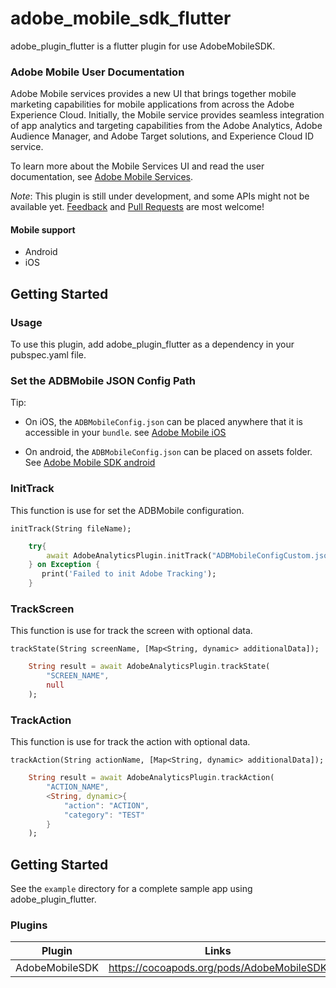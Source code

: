 # adobe_mobile_sdk_flutter

adobe_plugin_flutter is a flutter plugin for use AdobeMobileSDK.

### Adobe Mobile User Documentation
Adobe Mobile services provides a new UI that brings together mobile marketing capabilities for mobile applications from across the Adobe Experience Cloud. Initially, the Mobile service provides seamless integration of app analytics and targeting capabilities from the Adobe Analytics, Adobe Audience Manager, and Adobe Target solutions, and Experience Cloud ID service.

To learn more about the Mobile Services UI and read the user documentation, see [Adobe Mobile Services](https://marketing.adobe.com/resources/help/en_US/mobile/).

*Note*: This plugin is still under development, and some APIs might not be available yet. [Feedback](https://github.com/flutter/flutter/issues) and [Pull Requests](https://github.com/flutter/plugins/pulls) are most welcome!


#### Mobile support

  - Android
  - iOS
  

## Getting Started

### Usage
To use this plugin, add adobe_plugin_flutter as a dependency in your pubspec.yaml file.

### Set the ADBMobile JSON Config Path

Tip: 
* On iOS, the `ADBMobileConfig.json` can be placed anywhere that it is accessible in your `bundle`. see [Adobe Mobile iOS](https://marketing.adobe.com/resources/help/en_US/mobile/ios/overview.html)

* On android, the `ADBMobileConfig.json` can be placed on assets folder. See [Adobe Mobile SDK android](https://marketing.adobe.com/resources/help/en_US/mobile/android/overview.html)


### InitTrack

This function is use for set the ADBMobile configuration.

`initTrack(String fileName);`

```dart
    try{
        await AdobeAnalyticsPlugin.initTrack("ADBMobileConfigCustom.json");
    } on Exception {
       print('Failed to init Adobe Tracking');
    }
```
### TrackScreen

This function is use for track the screen with optional data.

`trackState(String screenName, [Map<String, dynamic> additionalData]);`

```dart
    String result = await AdobeAnalyticsPlugin.trackState(
        "SCREEN_NAME",
        null
    );
```

### TrackAction

This function is use for track the action with optional data.

`trackAction(String actionName, [Map<String, dynamic> additionalData]);`

```dart
    String result = await AdobeAnalyticsPlugin.trackAction(
        "ACTION_NAME",
        <String, dynamic>{
            "action": "ACTION",
            "category": "TEST"
        }
    );
```

## Getting Started

See the `example` directory for a complete sample app using adobe_plugin_flutter.

### Plugins

| Plugin | Links |
| ------ | ------ |
| AdobeMobileSDK | https://cocoapods.org/pods/AdobeMobileSDK |

